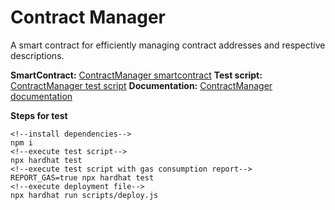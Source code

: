 # Contract Manager

A smart contract for efficiently managing contract addresses and respective descriptions.

**SmartContract:** [ContractManager smartcontract](https://github.com/Rakeally/contract_manager/blob/main/contracts/contractManager.sol)
**Test script:**  [ContractManager test script](https://github.com/Rakeally/contract_manager/blob/main/test/contractManagerTest.js)
**Documentation:** [ContractManager documentation](https://github.com/Rakeally/contract_manager/blob/main/documentation/contractManagerDoc.pdf)

**Steps for test**

```shell
<!--install dependencies-->
npm i
<!--execute test script-->
npx hardhat test
<!--execute test script with gas consumption report-->
REPORT_GAS=true npx hardhat test
<!--execute deployment file-->
npx hardhat run scripts/deploy.js
```
